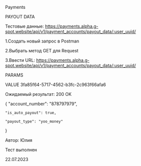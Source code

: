 
Payments

PAYOUT DATA 

Тестовые данные: https://payments.alpha.g-spot.website/api/v1/payment_accounts/payout_data/:user_uuid/

1.Создать новый запрос в Postman

2.Выбрать метод GET для Request

3.Ввести URL: https://payments.alpha.g-spot.website/api/v1/payment_accounts/payout_data/:user_uuid/

PARAMS 

VALUE  3fa85f64-5717-4562-b3fc-2c963f66afa6

Ожидаемый результат: 200 OK 

{
    "account_number": "878797979",
    
    "is_auto_payout": true,
    
    "payout_type": "yoo_money"
}

Автор: Юлия

Тест выполнен

22.07.2023
